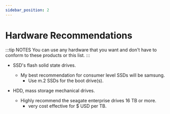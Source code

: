 ```yaml
---
sidebar_position: 2
---
```


# Hardware Recommendations

:::tip NOTES
You can use any hardware that you want and don't have to conform to these products or this list.
:::

- SSD's flash solid state drives.
  - My best recommendation for consumer level SSDs will be samsung.
    - Use m.2 SSDs for the boot drive(s).

- HDD, mass storage mechanical drives.
  - Highly recommend the seagate enterprise drives 16 TB or more.
    - very cost effective for $ USD per TB.

